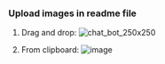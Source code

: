 ### Upload images in readme file

1. Drag and drop:
![chat_bot_250x250](https://user-images.githubusercontent.com/112502847/200185615-21f3f67a-3f16-4c4f-9b1d-65b290cc9c03.png)

2. From clipboard:
![image](https://user-images.githubusercontent.com/112502847/200185643-d40c5438-ae2f-4eb9-9869-c9f44b2e1dbc.png)
